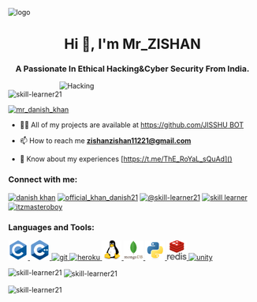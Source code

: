  ![logo](https://graph.org/file/9456b1e97fb6c1e403792.jpg)
<h1 align="center">Hi 👋, I'm Mr_ZISHAN</h1>
<h3 align="center">A Passionate In Ethical Hacking&Cyber Security From India.</h3>

<img align="right" alt="Hacking" width="400" src="https://images.squarespace-cdn.com/content/v1/5769fc401b631bab1addb2ab/1541580611624-TE64QGKRJG8SWAIUS7NS/coding-freak.gif">

<p align="left"> <img src="https://komarev.com/ghpvc/?username=skill-learner21&label=Profile%20views&color=0e75b6&style=flat" alt="skill-learner21" /> </p>

<p align="left"> <a href="https://twitter.com/mr_danish_khan" target="blank"><img src="https://img.shields.io/twitter/follow/mr_danish_khan?logo=twitter&style=for-the-badge" alt="mr_danish_khan" /></a> </p>

- 👨‍💻 All of my projects are available at [https://github.com/JISSHU BOT](https://github.com/Jisshubot)

- 📫 How to reach me **zishanzishan11221@gmail.com**

- 📄 Know about my experiences [https://t.me/ThE_RoYaL_sQuAd]()

<h3 align="left">Connect with me:</h3>
<p align="left">
<a href="https://fb.com/danish khan" target="blank"><img align="center" src="https://raw.githubusercontent.com/rahuldkjain/github-profile-readme-generator/master/src/images/icons/Social/facebook.svg" alt="danish khan" height="30" width="40" /></a>
<a href="https://instagram.com/official_khan_danish21" target="blank"><img align="center" src="https://raw.githubusercontent.com/rahuldkjain/github-profile-readme-generator/master/src/images/icons/Social/instagram.svg" alt="official_khan_danish21" height="30" width="40" /></a>
<a href="https://medium.com/@skill-learner21" target="blank"><img align="center" src="https://raw.githubusercontent.com/rahuldkjain/github-profile-readme-generator/master/src/images/icons/Social/medium.svg" alt="@skill-learner21" height="30" width="40" /></a>
<a href="https://www.youtube.com/c/skill learner" target="blank"><img align="center" src="https://raw.githubusercontent.com/rahuldkjain/github-profile-readme-generator/master/src/images/icons/Social/youtube.svg" alt="skill learner" height="30" width="40" /></a>
<a href="https://www.hackerrank.com/itzmasteroboy" target="blank"><img align="center" src="https://raw.githubusercontent.com/rahuldkjain/github-profile-readme-generator/master/src/images/icons/Social/hackerrank.svg" alt="itzmasteroboy" height="30" width="40" /></a>
</p>

<h3 align="left">Languages and Tools:</h3>
<p align="left"> <a href="https://www.cprogramming.com/" target="_blank" rel="noreferrer"> <img src="https://raw.githubusercontent.com/devicons/devicon/master/icons/c/c-original.svg" alt="c" width="40" height="40"/> </a> <a href="https://www.w3schools.com/cpp/" target="_blank" rel="noreferrer"> <img src="https://raw.githubusercontent.com/devicons/devicon/master/icons/cplusplus/cplusplus-original.svg" alt="cplusplus" width="40" height="40"/> </a> <a href="https://git-scm.com/" target="_blank" rel="noreferrer"> <img src="https://www.vectorlogo.zone/logos/git-scm/git-scm-icon.svg" alt="git" width="40" height="40"/> </a> <a href="https://heroku.com" target="_blank" rel="noreferrer"> <img src="https://www.vectorlogo.zone/logos/heroku/heroku-icon.svg" alt="heroku" width="40" height="40"/> </a> <a href="https://www.linux.org/" target="_blank" rel="noreferrer"> <img src="https://raw.githubusercontent.com/devicons/devicon/master/icons/linux/linux-original.svg" alt="linux" width="40" height="40"/> </a> <a href="https://www.mongodb.com/" target="_blank" rel="noreferrer"> <img src="https://raw.githubusercontent.com/devicons/devicon/master/icons/mongodb/mongodb-original-wordmark.svg" alt="mongodb" width="40" height="40"/> </a> <a href="https://www.python.org" target="_blank" rel="noreferrer"> <img src="https://raw.githubusercontent.com/devicons/devicon/master/icons/python/python-original.svg" alt="python" width="40" height="40"/> </a> <a href="https://redis.io" target="_blank" rel="noreferrer"> <img src="https://raw.githubusercontent.com/devicons/devicon/master/icons/redis/redis-original-wordmark.svg" alt="redis" width="40" height="40"/> </a> <a href="https://unity.com/" target="_blank" rel="noreferrer"> <img src="https://www.vectorlogo.zone/logos/unity3d/unity3d-icon.svg" alt="unity" width="40" height="40"/> </a> </p>

<p><img align="left" src="https://github-readme-stats.vercel.app/api/top-langs?username=skill-learner21&show_icons=true&locale=en&layout=compact" alt="skill-learner21" /></p>

<p>&nbsp;<img align="center" src="https://github-readme-stats.vercel.app/api?username=skill-learner21&show_icons=true&locale=en" alt="skill-learner21" /></p>

<p><img align="center" src="https://github-readme-streak-stats.herokuapp.com/?user=skill-learner21&" alt="skill-learner21" /></p>


